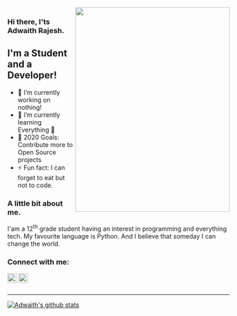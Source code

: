 <img align=right src="https://0gniqw.bn.files.1drv.com/y4m8GCOfVnvZp9z-UG3ftB2M2ukVOzwFeMFs620uHb8CNwWQmJFGPDxLE5_hYbDikyd71idOiSla8rScuK1W8SjqwGkoaJCY5KWcGgae2wSstFH3WUpqLJgcYoHGLJIpTxAcsoiDdOLKj-s08HUpA1APIwKeY0UROd6Z893S6IFsKECnI175iztuXsH7tiMSG6NrKDzCpQXNUZ0bGzX-6vuMw?width=1087&height=843&cropmode=none" width="350" height="465" />

### Hi there, I'ts Adwaith Rajesh.

## I'm a Student and a Developer!
- 🔭 I’m currently working on nothing!
- 🌱 I’m currently learning Everything 🤣
- 🥅 2020 Goals: Contribute more to Open Source projects
- ⚡ Fun fact: I can forget to eat but not to code.


### A little bit about me.

I'am a 12<sup>th</sup> grade student having an interest in programming and everything tech. My favourite language is Python.
And I believe that someday I can change the world.

### Connect with me:

[<img align="left" alt="https://twitter.com/AdwaithRajesh5" width="22px" src="https://cdn.jsdelivr.net/npm/simple-icons@v3/icons/twitter.svg" />](https://twitter.com/AdwaithRajesh5)
[<img align="left" alt="codeSTACKr | Instagram" width="22px" src="https://cdn.jsdelivr.net/npm/simple-icons@v3/icons/instagram.svg" />](https://www.instagram.com/adwaith__rajesh/)
<br />
<br />

---

[![Adwaith's github stats](https://github-readme-stats.vercel.app/api?username=Adwaith-Rajesh)](https://github.com/anuraghazra/github-readme-stats)

